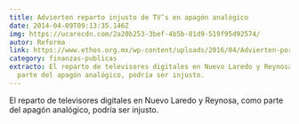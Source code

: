 ```yaml
---
title: Advierten reparto injusto de TV’s en apagón analógico
date: 2014-04-09T09:13:35.146Z
img: https://ucarecdn.com/2a20b253-3bef-4b5b-81d9-519f95d92574/
autor: Reforma
link: https://www.ethos.org.mx/wp-content/uploads/2016/04/Advierten-por-reparto-injusto-de-TVs.pdf
category: finanzas-publicas
extracto: El reparto de televisores digitales en Nuevo Laredo y Reynosa, como
  parte del apagón analógico, podría ser injusto.
---
```

El reparto de televisores digitales en Nuevo Laredo y Reynosa, como parte del apagón analógico, podría ser injusto.